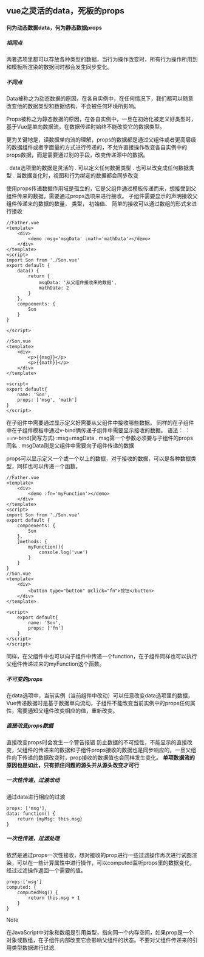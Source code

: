 ## vue之灵活的data，死板的props
#### 何为动态数据data，何为静态数据props
##### 相同点
两者选项里都可以存放各种类型的数据，当行为操作改变时，所有行为操作所用到和模板所渲染的数据同时都会发生同步变化。

##### 不同点
Data被称之为动态数据的原因，在各自实例中，在任何情况下，我们都可以随意改变他的数据类型和数据结构，不会被任何环境所影响。

Props被称之为静态数据的原因，在各自实例中，一旦在初始化被定义好类型时，基于Vue是单向数据流，在数据传递时始终不能改变它的数据类型。

更为关键地是，读数据单向流的理解，props的数据都是通过父组件或者更高层级的数据组件或者字面量的方式进行传递的，不允许直接操作改变各自实例中的props数据，而是需要通过别的手段，改变传递源中的数据。

. data选项里的数据是灵活的
. 可以定义任何数据类型
. 也可以改变成任何数据类型
. 当数据变化时，视图和行为绑定的数据都会同步改变

使用props传递数据作用域是孤立的，它是父组件通过模板传递而来，想接受到父组件传来的数据，需要通过props选项来进行接收。
子组件需要显示的声明接收父组件传递来的数据的数量， 类型， 初始值、
简单的接收可以通过数组的形式来进行接收
```
//Father.vue
<template>
    <div>
        <demo :msg='msgData' :math='mathData'></demo>
    </div>
</template>
<script>
import Son from './Son.vue'
export default {
    data() {
        return {
            msgData: '从父组件接收来的数据',
            mathData: 2
        }
    },
    compoenents: {
        Son
    }
}

</script>

//Son.vue
<template>
    <div>
        <p>{{msg}}</p>
        <p>{{math}}</p>
    </div>
</template>

<script>
export default{
    name: 'Son',
    props: ['msg', 'math']
}
</script>
```
在子组件中需要通过显示定义好需要从父组件中接收哪些数据。
同样的在子组件中在子组件模板中通过v-bind俩传递子组件中需要显示接收的数据。
语法： ： ==v-bind(简写方式) :msg=msgData
. msg第一个参数必须要与子组件的props同名
. msgData则是父组件中需要向子组件传递的数据

props可以显示定义一个或一个以上的数据，对于接收的数据，可以是各种数据类型，同样也可以传递一个函数。
```
//Father.vue
<template>
    <div>
        <demo :fn='myFunction'></demo>
    </div>
</template>
<script>
import Son from './Son.vue'
export default {
    compoenents: {
        Son
    },
    ]methods: {
        myFunction(){
            console.log('vue')
        }
    }
}
//Son.vue
<template>
    <div>
        <button type="button" @click="fn">按钮</button>
    </div>
</template>

<script>
    export default{
        name: 'Son',
        props: ['fn']
    }
</script>
</script>
```
同样，在父组件中也可以向子组件中传递一个function，在子组件同样也可以执行父组件传递过来的myFunction这个函数。

##### 不可变的props
在data选项中，当前实例（当前组件中改动）可以任意改变data选项里的数据，Vue传递数据时是基于数据单向流动，子组件不能改变当前实例中的props任何属性，需要通知父组件改变相应的值，重新改变。

##### 直接改变props数据
直接改变props时会发生一个警告报错
防止数据的不可控性，不能显示的直接改变，父组件的传递来的数据和子组件props接收的数据也是同步响应的，一旦父组件向下传递的数据改变时，prop接收的数据值也会同样发生变化。
**单项数据流的原因也是如此，只有抓住问题的源头并从源头改变才可行**

##### 一次性传递，过渡改动
通过data进行相应的过渡
```
props: ['msg'],
data: function() {
    return {myMsg: this.msg}
}
```

##### 一次性传递，过滤处理
依然是通过props一次性接收，想对接收的prop进行一些过滤操作再次进行试图渲染，可以在一些计算属性中进行操作，可以computed监听props里的数据变化，经过过滤操作返回一个需要的值。
```
props:['msg']
computed: {
    computedMsg() {
        return this.msg + 1
    }
}
```
> [!NOTE]
> 在JavaScript中对象和数组是引用类型，指向同一个内存空间，如果prop是一个对象或数组，在子组件内部改变它会影响父组件的状态。不要对父组件传递来的引用类型数据进行过滤.